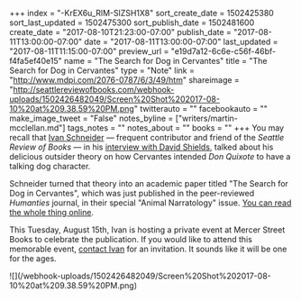 +++
index = "-KrEX6u_RlM-SlZSH1X8"
sort_create_date = 1502425380
sort_last_updated = 1502475300
sort_publish_date = 1502481600
create_date = "2017-08-10T21:23:00-07:00"
publish_date = "2017-08-11T13:00:00-07:00"
date = "2017-08-11T13:00:00-07:00"
last_updated = "2017-08-11T11:15:00-07:00"
preview_url = "e19d7a12-6c6e-c56f-46bf-f4fa5ef40e15"
name = "The Search for Dog in Cervantes"
title = "The Search for Dog in Cervantes"
type = "Note"
link = "http://www.mdpi.com/2076-0787/6/3/49/htm"
shareimage = "http://seattlereviewofbooks.com/webhook-uploads/1502426482049/Screen%20Shot%202017-08-10%20at%209.38.59%20PM.png"
twitterauto = ""
facebookauto = ""
make_image_tweet = "False"
notes_byline = ["writers/martin-mcclellan.md"]
tags_notes = ""
notes_about = ""
books = ""
+++
You may recall that <a href="http://www.seattlereviewofbooks.com/writers/ivan-schneider/" title="The Seattle Review of Books - Ivan Schneider">Ivan Schneider</a> &mdash; frequent contributor and friend of the _Seattle Review of Books_ &mdash; in his <a href="http://www.seattlereviewofbooks.com/notes/2017/06/05/talking-to-ourselves/" title="The Seattle Review of Books - Talking to ourselves">interview with David Shields</a>, talked about his delicious outsider theory on how Cervantes intended _Don Quixote_ to have a talking dog character. 

Schneider turned that theory into an academic paper titled "The Search for Dog in Cervantes", which was just published in the peer-reviewed _Humanties_ journal, in their special "Animal Narratology" issue. <a href="http://www.mdpi.com/2076-0787/6/3/49/htm" title="Humanities  | Free Full-Text | The Search for Dog in Cervantes | HTML">You can read the whole thing online</a>. 

This Tuesday, August 15th, Ivan is hosting a private event at Mercer Street Books to celebrate the publication. If you would like to attend this memorable event, <a href="mailto:ivan@ivantohelpyou.com">contact Ivan</a> for an invitation. It sounds like it will be one for the ages. 

<p class="image noindent">![](/webhook-uploads/1502426482049/Screen%20Shot%202017-08-10%20at%209.38.59%20PM.png)</p>